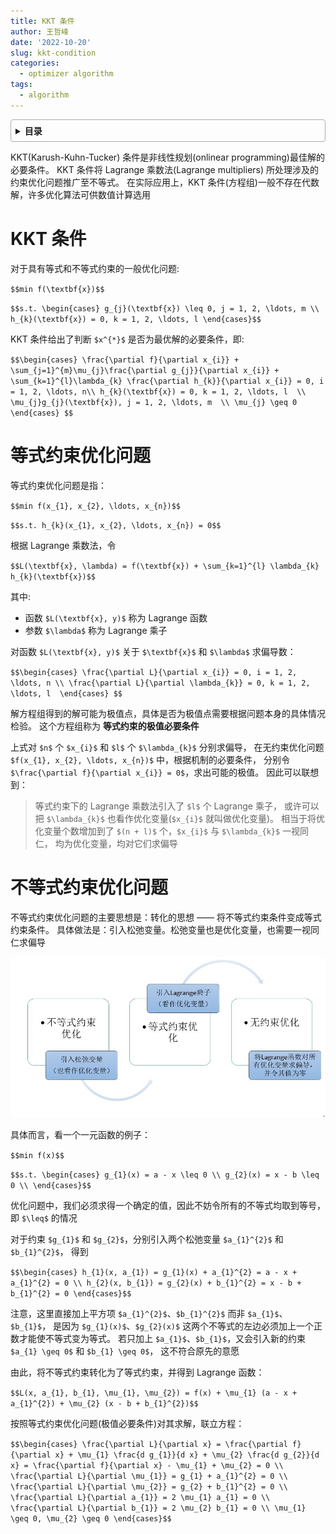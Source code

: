 ```yaml
---
title: KKT 条件
author: 王哲峰
date: '2022-10-20'
slug: kkt-condition
categories:
  - optimizer algorithm
tags:
  - algorithm
---
```


<style>
details {
    border: 1px solid #aaa;
    border-radius: 4px;
    padding: .5em .5em 0;
}
summary {
    font-weight: bold;
    margin: -.5em -.5em 0;
    padding: .5em;
}
details[open] {
    padding: .5em;
}
details[open] summary {
    border-bottom: 1px solid #aaa;
    margin-bottom: .5em;
}
</style>

<details><summary>目录</summary><p>

- [KKT 条件](#kkt-条件)
- [等式约束优化问题](#等式约束优化问题)
- [不等式约束优化问题](#不等式约束优化问题)
</p></details><p></p>

KKT(Karush-Kuhn-Tucker) 条件是非线性规划(onlinear programming)最佳解的必要条件。
KKT 条件将 Lagrange 乘数法(Lagrange multipliers) 所处理涉及的约束优化问题推广至不等式。
在实际应用上，KKT 条件(方程组)一般不存在代数解，许多优化算法可供数值计算选用


# KKT 条件

对于具有等式和不等式约束的一般优化问题:

`$$min f(\textbf{x})$$`

`$$s.t. \begin{cases}
g_{j}(\textbf{x}) \leq 0, j = 1, 2, \ldots, m \\
h_{k}(\textbf{x}) = 0, k = 1, 2, \ldots, l
\end{cases}$$`

KKT 条件给出了判断 `$x^{*}$` 是否为最优解的必要条件，即:

`$$\begin{cases}
\frac{\partial f}{\partial x_{i}} + \sum_{j=1}^{m}\mu_{j}\frac{\partial g_{j}}{\partial x_{i}} + \sum_{k=1}^{l}\lambda_{k} \frac{\partial h_{k}}{\partial x_{i}} = 0, i = 1, 2, \ldots, n\\
h_{k}(\textbf{x}) = 0, k = 1, 2, \ldots, l  \\
\mu_{j}g_{j}(\textbf{x}), j = 1, 2, \ldots, m  \\
\mu_{j} \geq 0
\end{cases} $$`

# 等式约束优化问题

等式约束优化问题是指：

`$$min f(x_{1}, x_{2}, \ldots, x_{n})$$`

`$$s.t. h_{k}(x_{1}, x_{2}, \ldots, x_{n}) = 0$$`

根据 Lagrange 乘数法，令

`$$L(\textbf{x}, \lambda) = f(\textbf{x}) + \sum_{k=1}^{l} \lambda_{k} h_{k}(\textbf{x})$$`

其中:

* 函数 `$L(\textbf{x}, y)$` 称为 Lagrange 函数
* 参数 `$\lambda$` 称为 Lagrange 乘子

对函数 `$L(\textbf{x}, y)$` 关于 `$\textbf{x}$` 和 `$\lambda$` 求偏导数：

`$$\begin{cases}
\frac{\partial L}{\partial x_{i}} = 0, i = 1, 2, \ldots, n \\
\frac{\partial L}{\partial \lambda_{k}} = 0, k = 1, 2, \ldots, l 
\end{cases} $$`

解方程组得到的解可能为极值点，具体是否为极值点需要根据问题本身的具体情况检验。
这个方程组称为 **等式约束的极值必要条件**

上式对 `$n$` 个 `$x_{i}$` 和 `$l$` 个 `$\lambda_{k}$` 分别求偏导，
在无约束优化问题 `$f(x_{1}, x_{2}, \ldots, x_{n})$` 中，根据机制的必要条件，
分别令 `$\frac{\partial f}{\partial x_{i}} = 0$`，求出可能的极值。
因此可以联想到：

> 等式约束下的 Lagrange 乘数法引入了 `$l$` 个 Lagrange 乘子，
> 或许可以把 `$\lambda_{k}$` 也看作优化变量(`$x_{i}$` 就叫做优化变量)。
> 相当于将优化变量个数增加到了 `$(n + l)$` 个，`$x_{i}$` 与 `$\lambda_{k}$` 一视同仁，
> 均为优化变量，均对它们求偏导

# 不等式约束优化问题

不等式约束优化问题的主要思想是：转化的思想 —— 将不等式约束条件变成等式约束条件。
具体做法是：引入松弛变量。松弛变量也是优化变量，也需要一视同仁求偏导

![img](images/neq.jpg)

具体而言，看一个一元函数的例子：

`$$min f(x)$$`

`$$s.t. \begin{cases}
g_{1}(x) = a - x \leq 0 \\
g_{2}(x) = x - b \leq 0 \\
\end{cases}$$`

优化问题中，我们必须求得一个确定的值，因此不妨令所有的不等式均取到等号，即 `$\leq$` 的情况

对于约束 `$g_{1}$` 和 `$g_{2}$`，分别引入两个松弛变量 `$a_{1}^{2}$` 和 `$b_{1}^{2}$`，
得到 

`$$\begin{cases}
h_{1}(x, a_{1}) = g_{1}(x) + a_{1}^{2} = a - x + a_{1}^{2} = 0 \\
h_{2}(x, b_{1}) = g_{2}(x) + b_{1}^{2} = x - b + b_{1}^{2} = 0
\end{cases}$$`

注意，这里直接加上平方项 `$a_{1}^{2}$`、`$b_{1}^{2}$` 而非 `$a_{1}$`、`$b_{1}$`，
是因为 `$g_{1}(x)$`、`$g_{2}(x)$` 这两个不等式的左边必须加上一个正数才能使不等式变为等式。
若只加上 `$a_{1}$`、`$b_{1}$`，又会引入新的约束 `$a_{1} \geq 0$` 和 `$b_{1} \geq 0$`，
这不符合原先的意愿

由此，将不等式约束转化为了等式约束，并得到 Lagrange 函数：

`$$L(x, a_{1}, b_{1}, \mu_{1}, \mu_{2}) = f(x) + \mu_{1} (a - x + a_{1}^{2}) + \mu_{2} (x - b + b_{1}^{2})$$`

按照等式约束优化问题(极值必要条件)对其求解，联立方程：

`$$\begin{cases}
\frac{\partial L}{\partial x} = \frac{\partial f}{\partial x} + \mu_{1} \frac{d g_{1}}{d x} + \mu_{2} \frac{d g_{2}}{d x} = \frac{\partial f}{\partial x} - \mu_{1} + \mu_{2} = 0 \\
\frac{\partial L}{\partial \mu_{1}} = g_{1} + a_{1}^{2} = 0 \\
\frac{\partial L}{\partial \mu_{2}} = g_{2} + b_{1}^{2} = 0 \\
\frac{\partial L}{\partial a_{1}} = 2 \mu_{1} a_{1} = 0 \\
\frac{\partial L}{\partial b_{1}} = 2 \mu_{2} b_{1} = 0 \\
\mu_{1} \geq 0, \mu_{2} \geq 0
\end{cases}$$`

